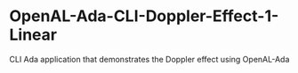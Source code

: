 # OpenAL-Ada-CLI-Doppler-Effect-1-Linear
CLI Ada application that demonstrates the Doppler effect using OpenAL-Ada
